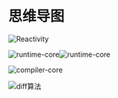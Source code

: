 # 思维导图

![Reactivity](https://cdn.jsdelivr.net/gh/Merlin218/image-storage/picGo/202205172202832.png)

![runtime-core](https://cdn.jsdelivr.net/gh/Merlin218/image-storage/picGo/202205182105557.png)![runtime-core](https://cdn.jsdelivr.net/gh/Merlin218/image-storage/picGo/202205182105557.png)

![compiler-core](https://cdn.jsdelivr.net/gh/Merlin218/image-storage/picGo/202205162004088.png)

![diff算法](https://cdn.jsdelivr.net/gh/Merlin218/image-storage/picGo/202205162015422.png)
